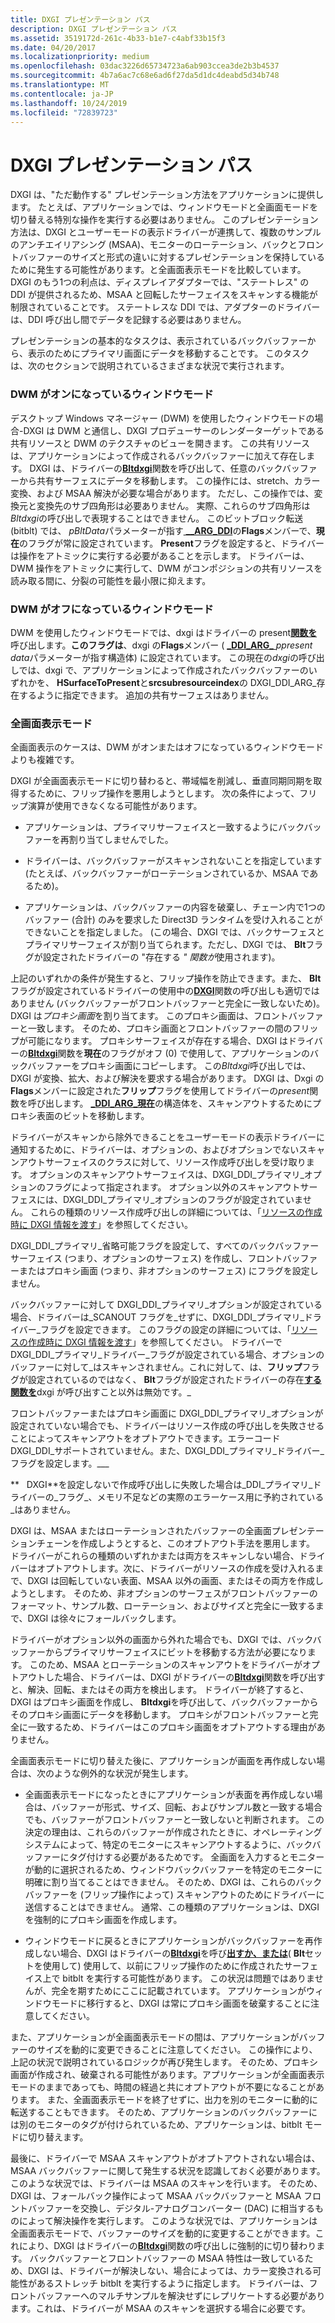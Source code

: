 ```yaml
---
title: DXGI プレゼンテーション パス
description: DXGI プレゼンテーション パス
ms.assetid: 3519172d-261c-4b33-b1e7-c4abf33b15f3
ms.date: 04/20/2017
ms.localizationpriority: medium
ms.openlocfilehash: 03dac3226d65734723a6ab903ccea3de2b3b4537
ms.sourcegitcommit: 4b7a6ac7c68e6ad6f27da5d1dc4deabd5d34b748
ms.translationtype: MT
ms.contentlocale: ja-JP
ms.lasthandoff: 10/24/2019
ms.locfileid: "72839723"
---
```

# <a name="dxgi-presentation-path"></a>DXGI プレゼンテーション パス


DXGI は、"ただ動作する" プレゼンテーション方法をアプリケーションに提供します。 たとえば、アプリケーションでは、ウィンドウモードと全画面モードを切り替える特別な操作を実行する必要はありません。 このプレゼンテーション方法は、DXGI とユーザーモードの表示ドライバーが連携して、複数のサンプルのアンチエイリアシング (MSAA)、モニターのローテーション、バックとフロントバッファーのサイズと形式の違いに対するプレゼンテーションを保持しているために発生する可能性があります。と全画面表示モードを比較しています。 DXGI のもう1つの利点は、ディスプレイアダプターでは、"ステートレス" の DDI が提供されるため、MSAA と回転したサーフェイスをスキャンする機能が制限されていることです。 ステートレスな DDI では、アダプターのドライバーは、DDI 呼び出し間でデータを記録する必要はありません。

プレゼンテーションの基本的なタスクは、表示されているバックバッファーから、表示のためにプライマリ画面にデータを移動することです。 このタスクは、次のセクションで説明されているさまざまな状況で実行されます。

### <a name="span-idwindowed_mode_with_dwm_onspanspan-idwindowed_mode_with_dwm_onspanwindowed-mode-with-dwm-on"></a><span id="windowed_mode_with_dwm_on"></span><span id="WINDOWED_MODE_WITH_DWM_ON"></span>DWM がオンになっているウィンドウモード

デスクトップ Windows マネージャー (DWM) を使用したウィンドウモードの場合-DXGI は DWM と通信し、DXGI プロデューサーのレンダーターゲットである共有リソースと DWM のテクスチャのビューを開きます。 この共有リソースは、アプリケーションによって作成されるバックバッファーに加えて存在します。 DXGI は、ドライバーの[**Bltdxgi**](https://docs.microsoft.com/windows-hardware/drivers/ddi/dxgiddi/ns-dxgiddi-dxgi_ddi_base_functions)関数を呼び出して、任意のバックバッファーから共有サーフェスにデータを移動します。 この操作には、stretch、カラー変換、および MSAA 解決が必要な場合があります。 ただし、この操作では、変換元と変換先のサブ四角形は必要ありません。 実際、これらのサブ四角形は*Bltdxgi*の呼び出しで表現することはできません。 このビットブロック転送 (bitblt) では、 *pBltData*パラメーターが指す[ **\_\_ARG\_DDI**](https://docs.microsoft.com/windows-hardware/drivers/ddi/dxgiddi/ns-dxgiddi-dxgi_ddi_arg_blt)の**Flags**メンバーで、**現在**のフラグが常に設定されています。 **Present**フラグを設定すると、ドライバーは操作をアトミックに実行する必要があることを示します。 ドライバーは、DWM 操作をアトミックに実行して、DWM がコンポジションの共有リソースを読み取る間に、分裂の可能性を最小限に抑えます。

### <a name="span-idwindowed_mode_with_dwm_offspanspan-idwindowed_mode_with_dwm_offspanwindowed-mode-with-dwm-off"></a><span id="windowed_mode_with_dwm_off"></span><span id="WINDOWED_MODE_WITH_DWM_OFF"></span>DWM がオフになっているウィンドウモード

DWM を使用したウィンドウモードでは、dxgi はドライバーの present[**関数を**](https://docs.microsoft.com/windows-hardware/drivers/ddi/dxgiddi/ns-dxgiddi-dxgi_ddi_base_functions)呼び出します。**このフラグは**、dxgi の**Flags**メンバー ( [ **\_DDI\_ARG\_** ](https://docs.microsoft.com/windows-hardware/drivers/ddi/dxgiddi/ns-dxgiddi-dxgi_ddi_arg_present) *ppresent data*パラメーターが指す構造体) に設定されています。 この現在の*dxgi*の呼び出しでは、dxgi で、アプリケーションによって作成されたバックバッファーのいずれかを、 **HSurfaceToPresent**と**srcsubresourceindex**の DXGI\_DDI\_ARG\_存在するように指定できます。 追加の共有サーフェスはありません。

### <a name="span-idfull_screen_modespanspan-idfull_screen_modespanfull-screen-mode"></a><span id="full_screen_mode"></span><span id="FULL_SCREEN_MODE"></span>全画面表示モード

全画面表示のケースは、DWM がオンまたはオフになっているウィンドウモードよりも複雑です。

DXGI が全画面表示モードに切り替わると、帯域幅を削減し、垂直同期同期を取得するために、フリップ操作を悪用しようとします。 次の条件によって、フリップ演算が使用できなくなる可能性があります。

-   アプリケーションは、プライマリサーフェイスと一致するようにバックバッファーを再割り当てしませんでした。

-   ドライバーは、バックバッファーがスキャンされないことを指定しています (たとえば、バックバッファーがローテーションされているか、MSAA であるため)。

-   アプリケーションは、バックバッファーの内容を破棄し、チェーン内で1つのバッファー (合計) のみを要求した Direct3D ランタイムを受け入れることができないことを指定しました。 (この場合、DXGI では、バックサーフェスとプライマリサーフェイスが割り当てられます。ただし、DXGI では、 **Blt**フラグが設定されたドライバーの "存在する *" 関数が*使用されます)。

上記のいずれかの条件が発生すると、フリップ操作を防止できます。また、 **Blt**フラグが設定されているドライバーの使用中の[**DXGI**](https://docs.microsoft.com/windows-hardware/drivers/ddi/dxgiddi/ns-dxgiddi-dxgi_ddi_base_functions)関数の呼び出しも適切ではありません (バックバッファーがフロントバッファーと完全に一致しないため)。 DXGI は*プロキシ画面*を割り当てます。 このプロキシ画面は、フロントバッファーと一致します。 そのため、プロキシ画面とフロントバッファーの間のフリップが可能になります。 プロキシサーフェイスが存在する場合、DXGI はドライバーの[**Bltdxgi**](https://docs.microsoft.com/windows-hardware/drivers/ddi/dxgiddi/ns-dxgiddi-dxgi_ddi_base_functions)関数を**現在**のフラグがオフ (0) で使用して、アプリケーションのバックバッファーをプロキシ画面にコピーします。 この*Bltdxgi*呼び出しでは、DXGI が変換、拡大、および解決を要求する場合があります。 DXGI は、Dxgi の**Flags**メンバーに設定された**フリップ**フラグを使用してドライバーの*present*関数を呼び出します。 [ **\_DDI\_ARG\_現在**](https://docs.microsoft.com/windows-hardware/drivers/ddi/dxgiddi/ns-dxgiddi-dxgi_ddi_arg_present)の構造体を、スキャンアウトするためにプロキシ表面のビットを移動します。

ドライバーがスキャンから除外できることをユーザーモードの表示ドライバーに通知するために、ドライバーは、オプションの、およびオプションでないスキャンアウトサーフェイスのクラスに対して、リソース作成呼び出しを受け取ります。 オプションのスキャンアウトサーフェイスは、DXGI\_DDI\_プライマリ\_オプションのフラグによって指定されます。 オプション以外のスキャンアウトサーフェスには、DXGI\_DDI\_プライマリ\_オプションのフラグが設定されていません。 これらの種類のリソース作成呼び出しの詳細については、「[リソースの作成時に DXGI 情報を渡す](passing-dxgi-information-at-resource-creation-time.md)」を参照してください。

DXGI\_DDI\_プライマリ\_省略可能フラグを設定して、すべてのバックバッファーサーフェイス (つまり、オプションのサーフェス) を作成し、フロントバッファーまたはプロキシ画面 (つまり、非オプションのサーフェス) にフラグを設定しません。

バックバッファーに対して DXGI\_DDI\_プライマリ\_オプションが設定されている場合、ドライバーは\_SCANOUT フラグを\_せずに、DXGI\_DDI\_プライマリ\_ドライバー\_フラグを設定できます。 このフラグの設定の詳細については、「[リソースの作成時に DXGI 情報を渡す](passing-dxgi-information-at-resource-creation-time.md)」を参照してください。 ドライバーで DXGI\_DDI\_プライマリ\_ドライバー\_フラグが設定されている場合、オプションのバッファーに対して\_はスキャンされません。これに対して、は、**フリップ**フラグが設定されているのではなく、 **Blt**フラグが設定されたドライバーの存在[**する関数を**](https://docs.microsoft.com/windows-hardware/drivers/ddi/dxgiddi/ns-dxgiddi-dxgi_ddi_base_functions)dxgi が呼び出すこと以外は無効です。\_

フロントバッファーまたはプロキシ画面に DXGI\_DDI\_プライマリ\_オプションが設定されていない場合でも、ドライバーはリソース作成の呼び出しを失敗させることによってスキャンアウトをオプトアウトできます。エラーコード DXGI\_DDI\_サポートされていません。また、DXGI\_DDI\_プライマリ\_ドライバー\_フラグを設定します。\_\_\_

**   DXGI**を設定しないで作成呼び出しに失敗した場合は\_DDI\_プライマリ\_ドライバーの\_フラグ\_、メモリ不足などの実際のエラーケース用に予約されている\_はありません。

 

DXGI は、MSAA またはローテーションされたバッファーの全画面プレゼンテーションチェーンを作成しようとすると、このオプトアウト手法を悪用します。 ドライバーがこれらの種類のいずれかまたは両方をスキャンしない場合、ドライバーはオプトアウトします。次に、ドライバーがリソースの作成を受け入れるまで、DXGI は回転していない表面、MSAA 以外の画面、またはその両方を作成しようとします。 そのため、非オプションのサーフェスがフロントバッファーのフォーマット、サンプル数、ローテーション、およびサイズと完全に一致するまで、DXGI は徐々にフォールバックします。

ドライバーがオプション以外の画面から外れた場合でも、DXGI では、バックバッファーからプライマリサーフェイスにビットを移動する方法が必要になります。 このため、MSAA とローテーションのスキャンアウトをドライバーがオプトアウトした場合、ドライバーは、DXGI がドライバーの[**Bltdxgi**](https://docs.microsoft.com/windows-hardware/drivers/ddi/dxgiddi/ns-dxgiddi-dxgi_ddi_base_functions)関数を呼び出すと、解決、回転、またはその両方を検出します。 ドライバーが終了すると、DXGI はプロキシ画面を作成し、 **Bltdxgi**を呼び出して、バックバッファーからそのプロキシ画面にデータを移動します。 プロキシがフロントバッファーと完全に一致するため、ドライバーはこのプロキシ画面をオプトアウトする理由がありません。

全画面表示モードに切り替えた後に、アプリケーションが画面を再作成しない場合は、次のような例外的な状況が発生します。

-   全画面表示モードになったときにアプリケーションが表面を再作成しない場合は、バッファーが形式、サイズ、回転、およびサンプル数と一致する場合でも、バッファーがフロントバッファーと一致しないと判断されます。 この決定の理由は、これらのバッファーが作成されたときに、オペレーティングシステムによって、特定のモニターにスキャンアウトするように、バックバッファーにタグ付けする必要があるためです。 全画面を入力するとモニターが動的に選択されるため、ウィンドウバックバッファーを特定のモニターに明確に割り当てることはできません。 そのため、DXGI は、これらのバックバッファーを (フリップ操作によって) スキャンアウトのためにドライバーに送信することはできません。 通常、この種類のアプリケーションは、DXGI を強制的にプロキシ画面を作成します。

-   ウィンドウモードに戻るときにアプリケーションがバックバッファーを再作成しない場合、DXGI はドライバーの[**Bltdxgi**](https://docs.microsoft.com/windows-hardware/drivers/ddi/dxgiddi/ns-dxgiddi-dxgi_ddi_base_functions)を呼び[**出すか、または**](https://docs.microsoft.com/windows-hardware/drivers/ddi/dxgiddi/ns-dxgiddi-dxgi_ddi_base_functions)( **Blt**セットを使用して) 使用して、以前にフリップ操作のために作成されたサーフェイス上で bitblt を実行する可能性があります。 この状況は問題ではありませんが、完全を期すためにここに記載されています。 アプリケーションがウィンドウモードに移行すると、DXGI は常にプロキシ画面を破棄することに注意してください。

また、アプリケーションが全画面表示モードの間は、アプリケーションがバッファーのサイズを動的に変更できることに注意してください。 この操作により、上記の状況で説明されているロジックが再び発生します。 そのため、プロキシ画面が作成され、破棄される可能性があります。アプリケーションが全画面表示モードのままであっても、時間の経過と共にオプトアウトが不要になることがあります。 また、全画面表示モードを終了せずに、出力を別のモニターに動的に転送することもできます。 そのため、アプリケーションのバックバッファーには別のモニターのタグが付けられているため、アプリケーションは、bitblt モードに切り替えます。

最後に、ドライバーで MSAA スキャンアウトがオプトアウトされない場合は、MSAA バックバッファーに関して発生する状況を認識しておく必要があります。このような状況では、ドライバーは MSAA のスキャンを行います。 そのため、DXGI は、フォールバック操作によって MSAA バックバッファーと MSAA フロントバッファーを交換し、デジタル-アナログコンバーター (DAC) に相当するものによって解決操作を実行します。 このような状況では、アプリケーションは全画面表示モードで、バッファーのサイズを動的に変更することができます。これにより、DXGI はドライバーの[**Bltdxgi**](https://docs.microsoft.com/windows-hardware/drivers/ddi/dxgiddi/ns-dxgiddi-dxgi_ddi_base_functions)関数の呼び出しに強制的に切り替わります。 バックバッファーとフロントバッファーの MSAA 特性は一致しているため、DXGI は、ドライバーが解決しない、場合によっては、カラー変換される可能性があるストレッチ bitblt を実行するように指定します。 ドライバーは、フロントバッファーへのマルチサンプルを解決せずにレプリケートする必要があります。これは、ドライバーが MSAA のスキャンを選択する場合に必要です。

 

 





